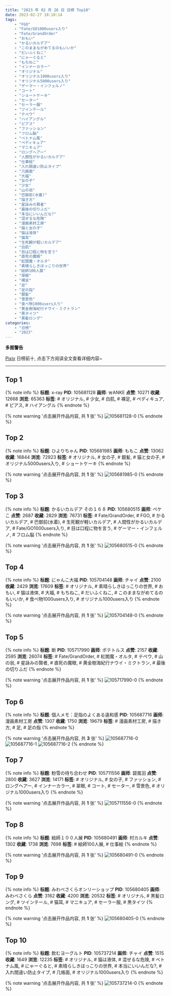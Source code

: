 ```yaml
---
title: "2023 年 02 月 26 日 日榜 Top10"
date: 2023-02-27 18:10:14
tags:
    - "FGO"
    - "Fate/GO1000users入り"
    - "Fate/GrandOrder"
    - "おもい"
    - "かるいカルデア"
    - "このままながめてるのもいいか"
    - "だいふくねこ"
    - "にゃーぐると"
    - "もちねこ"
    - "インナーカラー"
    - "オリジナル"
    - "オリジナル1000users入り"
    - "オリジナル5000users入り"
    - "ゲーマー・インフェルノ"
    - "コート"
    - "ショートケーキ"
    - "セーター"
    - "セーラー服"
    - "ツインテール"
    - "テペウ"
    - "ハイアングル"
    - "ピアス"
    - "ファッション"
    - "フロム脳"
    - "ベトナム風"
    - "ペディキュア"
    - "マニキュア"
    - "ロングヘアー"
    - "人間性がかるいカルデア"
    - "仕事絵"
    - "入れ間違い防止タイプ"
    - "几帳面"
    - "大福"
    - "女の子"
    - "少女"
    - "山の翁"
    - "巴御前(水着)"
    - "描き方"
    - "星詠みの賢者"
    - "最後の切りふだ"
    - "本当にいいんだな?"
    - "混ぜるな危険"
    - "漫画素材工房"
    - "猫と女の子"
    - "猫は液体"
    - "猫耳"
    - "生死観が軽いカルデア"
    - "白肌"
    - "目は口程に物を言う"
    - "直死の魔眼"
    - "紅閻魔・オルタ"
    - "素晴らしきほっこりの世界"
    - "絵師100人展"
    - "翠眼"
    - "裸足"
    - "足"
    - "足の指"
    - "銀髪"
    - "雪景色"
    - "食べ物1000users入り"
    - "黄金樹海紀行ナウイ・ミクトラン"
    - "黒タイツ"
    - "黒髪ロング"
categories:
    - "日榜"
    - "2023"
---
```


<i class="fa fa-triangle-exclamation"></i>**多图警告**<i class="fa fa-triangle-exclamation"></i>

[Pixiv](https://www.pixiv.net/) 日榜前十, 点击下方阅读全文查看详细内容~

<!-- more -->

---

## Top 1

{% note info %}
**标题**: x-ray
**PID**: 105681128 **画师**: ￦ANKE
**点赞**: 10271 **收藏**: 12668 **浏览**: 65363
**标签**: # オリジナル, # 少女, # 白肌, # 裸足, # ペディキュア, # ピアス, # ハイアングル
{% endnote %}

{% note warning '点击展开作品内容, 共 **1** 张' %}
![105681128-0](https://i.pixiv.re/img-original/img/2023/02/25/00/11/07/105681128_p0.jpg)
{% endnote %}

## Top 2

{% note info %}
**标题**: ひよりちゃん
**PID**: 105681985 **画师**: ももこ
**点赞**: 13062 **收藏**: 16844 **浏览**: 72923
**标签**: # オリジナル, # 女の子, # 銀髪, # 猫と女の子, # オリジナル5000users入り, # ショートケーキ
{% endnote %}

{% note warning '点击展开作品内容, 共 **1** 张' %}
![105681985-0](https://i.pixiv.re/img-original/img/2023/02/25/00/36/12/105681985_p0.png)
{% endnote %}

## Top 3

{% note info %}
**标题**: かるいカルデア その１６８
**PID**: 105680515 **画师**: ペケこ
**点赞**: 2687 **收藏**: 2829 **浏览**: 76731
**标签**: # Fate/GrandOrder, # FGO, # かるいカルデア, # 巴御前(水着), # 生死観が軽いカルデア, # 人間性がかるいカルデア, # Fate/GO1000users入り, # 目は口程に物を言う, # ゲーマー・インフェルノ, # フロム脳
{% endnote %}

{% note warning '点击展开作品内容, 共 **1** 张' %}
![105680515-0](https://i.pixiv.re/img-original/img/2023/02/25/00/00/51/105680515_p0.png)
{% endnote %}

## Top 4

{% note info %}
**标题**: にゃんこ大福
**PID**: 105704148 **画师**: チャイ
**点赞**: 2100 **收藏**: 2429 **浏览**: 17609
**标签**: # オリジナル, # 素晴らしきほっこりの世界, # おもい, # 猫は液体, # 大福, # もちねこ, # だいふくねこ, # このままながめてるのもいいか, # 食べ物1000users入り, # オリジナル1000users入り
{% endnote %}

{% note warning '点击展开作品内容, 共 **1** 张' %}
![105704148-0](https://i.pixiv.re/img-original/img/2023/02/25/20/30/03/105704148_p0.png)
{% endnote %}

## Top 5

{% note info %}
**标题**: 断
**PID**: 105717990 **画师**: ポテトルス
**点赞**: 2157 **收藏**: 2595 **浏览**: 26074
**标签**: # Fate/GrandOrder, # 紅閻魔・オルタ, # テペウ, # 山の翁, # 星詠みの賢者, # 直死の魔眼, # 黄金樹海紀行ナウイ・ミクトラン, # 最後の切りふだ
{% endnote %}

{% note warning '点击展开作品内容, 共 **1** 张' %}
![105717990-0](https://i.pixiv.re/img-original/img/2023/02/26/05/17/53/105717990_p0.jpg)
{% endnote %}

## Top 6

{% note info %}
**标题**: 個人メモ：足指のよくある違和感
**PID**: 105687716 **画师**: 漫画素材工房
**点赞**: 1307 **收藏**: 1750 **浏览**: 19679
**标签**: # 漫画素材工房, # 描き方, # 足, # 足の指
{% endnote %}

{% note warning '点击展开作品内容, 共 **3** 张' %}
![105687716-0](https://i.pixiv.re/img-original/img/2023/02/25/07/00/03/105687716_p0.jpg)
![105687716-1](https://i.pixiv.re/img-original/img/2023/02/25/07/00/03/105687716_p1.jpg)
![105687716-2](https://i.pixiv.re/img-original/img/2023/02/25/07/00/03/105687716_p2.jpg)
{% endnote %}

## Top 7

{% note info %}
**标题**: 粉雪の待ち合わせ
**PID**: 105711556 **画师**: 碧風羽
**点赞**: 2800 **收藏**: 3627 **浏览**: 14171
**标签**: # オリジナル, # 女の子, # ファッション, # ロングヘアー, # インナーカラー, # 翠眼, # コート, # セーター, # 雪景色, # オリジナル1000users入り
{% endnote %}

{% note warning '点击展开作品内容, 共 **1** 张' %}
![105711556-0](https://i.pixiv.re/img-original/img/2023/02/26/00/02/02/105711556_p0.jpg)
{% endnote %}

## Top 8

{% note info %}
**标题**: 絵師１００人展
**PID**: 105680491 **画师**: 村カルキ
**点赞**: 1302 **收藏**: 1738 **浏览**: 7698
**标签**: # 絵師100人展, # 仕事絵
{% endnote %}

{% note warning '点击展开作品内容, 共 **1** 张' %}
![105680491-0](https://i.pixiv.re/img-original/img/2023/02/25/00/00/43/105680491_p0.jpg)
{% endnote %}

## Top 9

{% note info %}
**标题**: みわべさくらオンリーショップ
**PID**: 105680405 **画师**: みわべさくら
**点赞**: 3162 **收藏**: 4200 **浏览**: 20532
**标签**: # オリジナル, # 黒髪ロング, # ツインテール, # 猫耳, # マニキュア, # セーラー服, # 黒タイツ
{% endnote %}

{% note warning '点击展开作品内容, 共 **1** 张' %}
![105680405-0](https://i.pixiv.re/img-original/img/2023/02/25/00/00/15/105680405_p0.jpg)
{% endnote %}

## Top 10

{% note info %}
**标题**: 飲むヨーグルト
**PID**: 105737214 **画师**: チャイ
**点赞**: 1515 **收藏**: 1649 **浏览**: 12235
**标签**: # オリジナル, # 猫は液体, # 混ぜるな危険, # ベトナム風, # にゃーぐると, # 素晴らしきほっこりの世界, # 本当にいいんだな?, # 入れ間違い防止タイプ, # 几帳面, # オリジナル1000users入り
{% endnote %}

{% note warning '点击展开作品内容, 共 **1** 张' %}
![105737214-0](https://i.pixiv.re/img-original/img/2023/02/26/20/30/01/105737214_p0.png)
{% endnote %}

